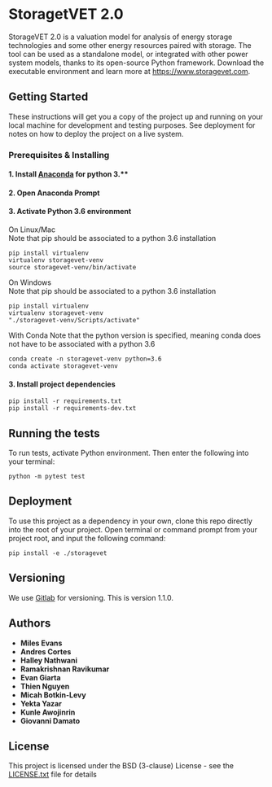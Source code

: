 # StoragetVET 2.0

StorageVET 2.0 is a valuation model for analysis of energy storage technologies and some other energy resources paired with storage. The tool can be used as a standalone model, or integrated with other power system models, thanks to its open-source Python framework. Download the executable environment and learn more at https://www.storagevet.com.

## Getting Started

These instructions will get you a copy of the project up and running on your local machine for development and testing purposes. See deployment for notes on how to deploy the project on a live system.

### Prerequisites & Installing

#### 1. Install [Anaconda](https://www.anaconda.com/download/) for python 3.**

#### 2. Open Anaconda Prompt

#### 3. Activate Python 3.6 environment

On Linux/Mac   
Note that pip should be associated to a python 3.6 installation  
```
pip install virtualenv
virtualenv storagevet-venv
source storagevet-venv/bin/activate
```
On Windows  
Note that pip should be associated to a python 3.6 installation    
```
pip install virtualenv
virtualenv storagevet-venv
"./storagevet-venv/Scripts/activate"
```
With Conda
Note that the python version is specified, meaning conda does not have to be associated with a python 3.6
```
conda create -n storagevet-venv python=3.6
conda activate storagevet-venv
```

#### 3. Install project dependencies
 
```
pip install -r requirements.txt
pip install -r requirements-dev.txt
```

## Running the tests

To run tests, activate Python environment. Then enter the following into your terminal:
```
python -m pytest test
```

## Deployment

To use this project as a dependency in your own, clone this repo directly into the root of your project.
Open terminal or command prompt from your project root, and input the following command:
```
pip install -e ./storagevet
```

## Versioning

We use [Gitlab](https://gitlab.epri.com/storagevet/storagevet) for versioning.
This is version 1.1.0.

## Authors

* **Miles Evans**
* **Andres Cortes**
* **Halley Nathwani**
* **Ramakrishnan Ravikumar**
* **Evan Giarta**
* **Thien Nguyen**
* **Micah Botkin-Levy**
* **Yekta Yazar**
* **Kunle Awojinrin**
* **Giovanni Damato**

## License

This project is licensed under the BSD (3-clause) License - see the [LICENSE.txt](./LICENSE.txt) file for details

